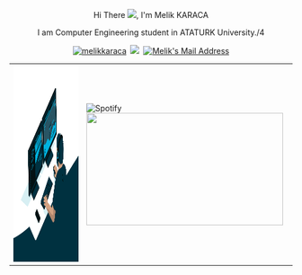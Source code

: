 <p align="center"> 
                              Hi There <img src="https://camo.githubusercontent.com/e8e7b06ecf583bc040eb60e44eb5b8e0ecc5421320a92929ce21522dbc34c891/68747470733a2f2f6d656469612e67697068792e636f6d2f6d656469612f6876524a434c467a6361737252346961377a2f67697068792e676966" width="24" data-canonical-src="https://media.giphy.com/media/hvRJCLFzcasrR4ia7z/giphy.gif" style="max-width: 100%;">, I'm Melik KARACA
<p align="center"> 
                 I am Computer Engineering student in ATATURK University./4
</p>
</p>
              
<p align="center">   
<a href="https://www.linkedin.com/in/melik-karaca-063849199" rel="nofollow"><img src="https://camo.githubusercontent.com/a80d00f23720d0bc9f55481cfcd77ab79e141606829cf16ec43f8cacc7741e46/68747470733a2f2f696d672e736869656c64732e696f2f62616467652f4c696e6b6564496e2d3030373742353f7374796c653d666f722d7468652d6261646765266c6f676f3d6c696e6b6564696e266c6f676f436f6c6f723d7768697465" alt="melikkaraca" data-canonical-src="https://img.shields.io/badge/LinkedIn-0077B5?style=for-the-badge&amp;logo=linkedin&amp;logoColor=white" style="max-width:100%;"></a>&ensp;<a href="https://twitter.com/m_elikrc" rel="nofollow"><img src="https://camo.githubusercontent.com/e1c2fd3bcd4ed13889ed78d1e814261a7cfbc79ae826198b7813850b15a8d956/68747470733a2f2f696d672e736869656c64732e696f2f62616467652f747769747465722d2532333144413146322e7376673f267374796c653d666f722d7468652d6261646765266c6f676f3d74776974746572266c6f676f436f6c6f723d7768697465" data-canonical-src="https://img.shields.io/badge/twitter-%231DA1F2.svg?&amp;style=for-the-badge&amp;logo=twitter&amp;logoColor=white" style="max-width:100%;"></a>&ensp;<a href="mailto:melikkrc25@gmail.com"><img alt="Melik's Mail Address" src="https://camo.githubusercontent.com/571384769c09e0c66b45e39b5be70f68f552db3e2b2311bc2064f0d4a9f5983b/68747470733a2f2f696d672e736869656c64732e696f2f62616467652f476d61696c2d4431343833363f7374796c653d666f722d7468652d6261646765266c6f676f3d676d61696c266c6f676f436f6c6f723d7768697465" data-canonical-src="https://img.shields.io/badge/Gmail-D14836?style=for-the-badge&amp;logo=gmail&amp;logoColor=white" style="max-width:100%;"></a>
</p>
<table>
  <tr>
    <td align=top><img src=https://github.com/mkaraca25/mkaraca25/blob/main/code.gif raw=true" width="750" height="350" style="max-width: 100%;">
    <td a href="https://open.spotify.com/playlist/6dlwJYNRdkTfZMALZclyIx?si=3a8b91c2d48b45da" rel="nofollow"><img             src="https://camo.githubusercontent.com/8c83f5a3706c4acb743321695cc51a45723fb34c5f61bc16c3c4086f6aff6ab5/68747470733a2f2f6e6f7661746f72656d2e76657263656c2e6170702f6170692f73706f746966793f6261636b67726f756e645f636f6c6f723d30643131313726626f726465725f636f6c6f723d666666666666" alt="Spotify" data-canonical-src="https://novatorem.vercel.app/api/spotify?background_color=0d1117&amp;border_color=ffffff" width="350" height="100" style="max-width: 100%;"></a>
    <img valign="top"  src="https://github-readme-stats.vercel.app/api?username=mkaraca25&&show_icons=true&title_color=ffffff&icon_color=bb2acf&text_color=daf7dc&bg_color=151515" width="350" height="200" top:0px;right:0px;>
</tr>
</table>
